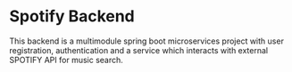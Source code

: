 
# Spotify Backend

This backend is a multimodule spring boot microservices project with user registration, authentication and a service which interacts with external SPOTIFY API for music search.

